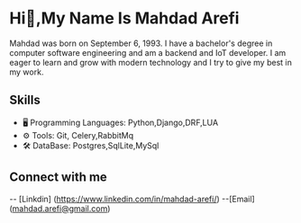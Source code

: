 # Hi👋,My Name Is Mahdad Arefi

Mahdad was born on September 6, 1993. I have a bachelor's degree in computer software engineering and am a backend and IoT developer. I am eager to learn and grow with modern technology and I try to give my best in my work.

## Skills
- 🖥️ Programming Languages: Python,Django,DRF,LUA
- ⚙️ Tools: Git, Celery,RabbitMq
- 🛠️ DataBase: Postgres,SqlLite,MySql

## Connect with me
-- [Linkdin] (https://www.linkedin.com/in/mahdad-arefi/)
--[Email] (mahdad.arefi@gmail.com)




